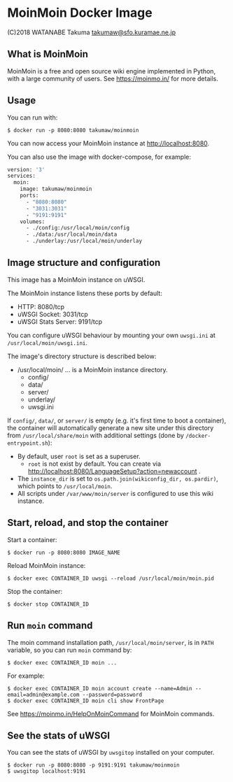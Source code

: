 # MoinMoin Docker Image

(C)2018 WATANABE Takuma takumaw@sfo.kuramae.ne.jp

## What is MoinMoin

MoinMoin is a free and open source wiki engine implemented in Python, with a large community of users.
See <https://moinmo.in/> for more details.

## Usage

You can run with:

    $ docker run -p 8080:8080 takumaw/moinmoin

You can now access your MoinMoin instance at <http://localhost:8080>.

You can also use the image with docker-compose, for example:

```Dockerfile
version: '3'
services:
  moin:
    image: takumaw/moinmoin
    ports:
      - "8080:8080"
      - "3031:3031"
      - "9191:9191"
    volumes:
      - ./config:/usr/local/moin/config
      - ./data:/usr/local/moin/data
      - ./underlay:/usr/local/moin/underlay
```

## Image structure and configuration

This image has a MoinMoin instance on uWSGI.

The MoinMoin instance listens these ports by default:

* HTTP: 8080/tcp
* uWSGI Socket: 3031/tcp
* uWSGI Stats Server: 9191/tcp

You can configure uWSGI behaviour by mounting your own `uwsgi.ini` at `/usr/local/moin/uwsgi.ini`.

The image's directory structure is described below:

* /usr/local/moin/
    ... is a MoinMoin instance directory.
  * config/
  * data/
  * server/
  * underlay/
  * uwsgi.ini

If `config/`, `data/`, or `server/` is empty (e.g. it's first time to boot a container),
the container will automatically generate a new site under this directory
from `/usr/local/share/moin` with additional settings (done by `/docker-entrypoint.sh`):

* By default, user `root` is set as a superuser.
  * `root` is not exist by default. You can create via <http://localhost:8080/LanguageSetup?action=newaccount> .
* The `instance_dir` is set to `os.path.join(wikiconfig_dir, os.pardir)`, which points to `/usr/local/moin`.
* All scripts under `/var/www/moin/server` is configured to use this wiki instance.

## Start, reload, and stop the container

Start a container:

    $ docker run -p 8080:8080 IMAGE_NAME

Reload MoinMoin instance:

    $ docker exec CONTAINER_ID uwsgi --reload /usr/local/moin/moin.pid

Stop the container:

    $ docker stop CONTAINER_ID

## Run `moin` command

The moin command installation path, `/usr/local/moin/server`, is in `PATH` variable, so you can run `moin` command by:

    $ docker exec CONTAINER_ID moin ...

For example:

    $ docker exec CONTAINER_ID moin account create --name=Admin --email=admin@example.com --password=password
    $ docker exec CONTAINER_ID moin cli show FrontPage

See <https://moinmo.in/HelpOnMoinCommand> for MoinMoin commands.

## See the stats of uWSGI

You can see the stats of uWSGI by `uwsgitop` installed on your computer.

    $ docker run -p 8080:8080 -p 9191:9191 takumaw/moinmoin
    $ uwsgitop localhost:9191
